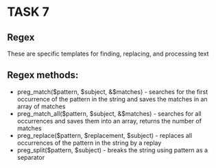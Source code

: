# TASK 7

## Regex

These are specific templates for finding, replacing, and processing text

## Regex methods:

- preg_match($pattern, $subject, &$matches) - searches for the first occurrence of the pattern in the string and saves the matches in an array of matches
- preg_match_all($pattern, $subject, &$matches) - searches for all occurrences and saves them into an array, returns the number of matches
- preg_replace($pattern, $replacement, $subject) - replaces all occurrences of the pattern in the string by a replay
- preg_split($pattern, $subject) - breaks the string using pattern as a separator
